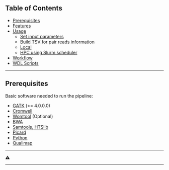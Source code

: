 ## Table of Contents

* [Prerequisites](#prerequisites)
* [Features](#features)
* [Usage](#usage)
    * [Set input parameters](#set-input-parameters)
    * [Build TSV for pair reads information](#build-tsv-for-pair-reads-information)
    * [Local](#local)
    * [HPC using Slurm scheduler](#hpc-using-slurm-scheduler)
* [Workflow](#workflow)
* [WDL Scripts](#wdl-scripts)

---

## Prerequisites

Basic software needed to run the pipeline:

* [GATK](https://software.broadinstitute.org/gatk/) (>= 4.0.0.0)
* [Cromwell](https://cromwell.readthedocs.io/en/stable/)
* [Womtool](https://cromwell.readthedocs.io/en/stable/WOMtool/) (Optional)
* [BWA](http://bio-bwa.sourceforge.net/)
* [Samtools, HTSlib](http://www.htslib.org/)
* [Picard](https://broadinstitute.github.io/picard/)
* [Python](https://www.python.org/)
* [Qualimap](http://qualimap.bioinfo.cipf.es/)

---

:warning:

---
